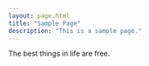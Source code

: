 ```yaml
---
layout: page.html
title: "Sample Page"
description: "This is a sample page."
---
```


The best things in life are free.
